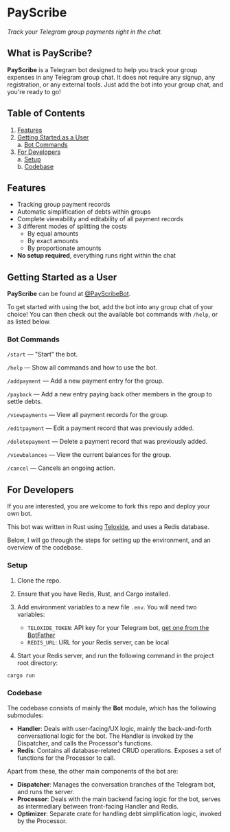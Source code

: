 # PayScribe

_Track your Telegram group payments right in the chat._

## What is PayScribe?

**PayScribe** is a Telegram bot designed to help you track your group expenses in any Telegram group chat. It does not require any signup, any registration, or any external tools. Just add the bot into your group chat, and you're ready to go!

## Table of Contents

1. [Features](#features)
2. [Getting Started as a User](#getting-started-as-a-user)\
   a. [Bot Commands](#bot-commands)
3. [For Developers](#for-developers)\
   a. [Setup](#setup)\
   b. [Codebase](#codebase)

## Features

- Tracking group payment records
- Automatic simplification of debts within groups
- Complete viewability and editability of all payment records
- 3 different modes of splitting the costs
  - By equal amounts
  - By exact amounts
  - By proportionate amounts
- **No setup required**, everything runs right within the chat

## Getting Started as a User

**PayScribe** can be found at [@PayScribeBot](https://t.me/PayScribeBot).

To get started with using the bot, add the bot into any group chat of your choice! You can then check out the available bot commands with `/help`, or as listed below.

### Bot Commands

`/start` — "Start" the bot.

`/help` — Show all commands and how to use the bot.

`/addpayment` — Add a new payment entry for the group.

`/payback` — Add a new entry paying back other members in the group to settle debts.

`/viewpayments` — View all payment records for the group.

`/editpayment` — Edit a payment record that was previously added.

`/deletepayment` — Delete a payment record that was previously added.

`/viewbalances` — View the current balances for the group.

`/cancel` — Cancels an ongoing action.

## For Developers

If you are interested, you are welcome to fork this repo and deploy your own bot.

This bot was written in Rust using [Teloxide](https://github.com/teloxide/teloxide), and uses a Redis database.

Below, I will go through the steps for setting up the environment, and an overview of the codebase.

### Setup

1. Clone the repo.

2. Ensure that you have Redis, Rust, and Cargo installed.

3. Add environment variables to a new file `.env`. You will need two variables:

   - `TELOXIDE_TOKEN`: API key for your Telegram bot, [get one from the BotFather](https://core.telegram.org/bots/tutorial)
   - `REDIS_URL`: URL for your Redis server, can be local

4. Start your Redis server, and run the following command in the project root directory:

```bash
cargo run
```

### Codebase

The codebase consists of mainly the **Bot** module, which has the following submodules:

- **Handler**: Deals with user-facing/UX logic, mainly the back-and-forth conversational logic for the bot. The Handler is invoked by the Dispatcher, and calls the Processor's functions.
- **Redis**: Contains all database-related CRUD operations. Exposes a set of functions for the Processor to call.

Apart from these, the other main components of the bot are:

- **Dispatcher**: Manages the conversation branches of the Telegram bot, and runs the server.
- **Processor**: Deals with the main backend facing logic for the bot, serves as intermediary between front-facing Handler and Redis.
- **Optimizer**: Separate crate for handling debt simplification logic, invoked by the Processor.
